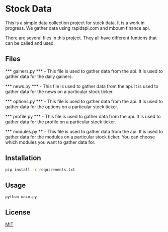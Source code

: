 # Stock Data

This is a simple data collection project for stock data. It is a work in progress. We gather data using rapidapi.com and mboum finance api. 

There are several files in this project. They all have different funtions that can be called and used. 

## Files
*** gainers.py *** - This file is used to gather data from the api. It is used to gather data for the daily gainers.

*** news.py *** - This file is used to gather data from the api. It is used to gather data for the news on a particular stock ticker.

*** options.py *** - This file is used to gather data from the api. It is used to gather data for the options on a particular stock ticker.

*** profile.py *** - This file is used to gather data from the api. It is used to gather data for the profile on a particular stock ticker.

*** modules.py ** - This file is used to gather data from the api. It is used to gather data for the modules on a particular stock ticker. You can choose which modules you want to gather data for.

## Installation
```bash
pip install -r requirements.txt
```

## Usage
```
python main.py
```

## License
[MIT](https://choosealicense.com/licenses/mit/)